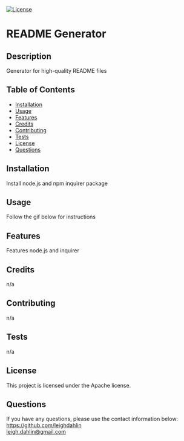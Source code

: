 
[![License](https://img.shields.io/badge/License-Apache%202.0-blue.svg)](https://opensource.org/licenses/Apache-2.0)

# README Generator

## Description
Generator for high-quality README files

## Table of Contents

 - [Installation](#installation)
 - [Usage](#usage)
 - [Features](#features)
 - [Credits](#credits)
 - [Contributing](#contributing)
 - [Tests](#tests)
 - [License](#license)
 - [Questions](#questions)


## Installation
Install node.js and npm inquirer package

## Usage
Follow the gif below for instructions

## Features
Features node.js and inquirer

## Credits
n/a

## Contributing
n/a

## Tests
n/a

## License
This project is licensed under the Apache license.

## Questions
If you have any questions, please use the contact information below:  
https://github.com/leighdahlin  
leigh.dahlin@gmail.com

